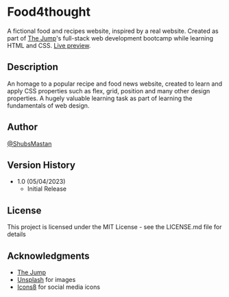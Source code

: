 # Food4thought

A fictional food and recipes website, inspired by a real website. Created as part of [The Jump](https://www.thejump.tech)'s full-stack web development bootcamp while learning HTML and CSS. [Live preview](https://shubsmastan.github.io/food4thought).

## Description

An homage to a popular recipe and food news website, created to learn and apply CSS properties such as flex, grid, position and many other design properties. A hugely valuable learning task as part of learning the fundamentals of web design.

## Author

[@ShubsMastan](https://github.com/shubsmastan)

## Version History

- 1.0 (05/04/2023)
  - Initial Release

## License

This project is licensed under the MIT License - see the LICENSE.md file for details

## Acknowledgments

- [The Jump](https://www.thejump.tech)
- [Unsplash](https://unsplash.com) for images
- [Icons8](https://icons8.com) for social media icons
